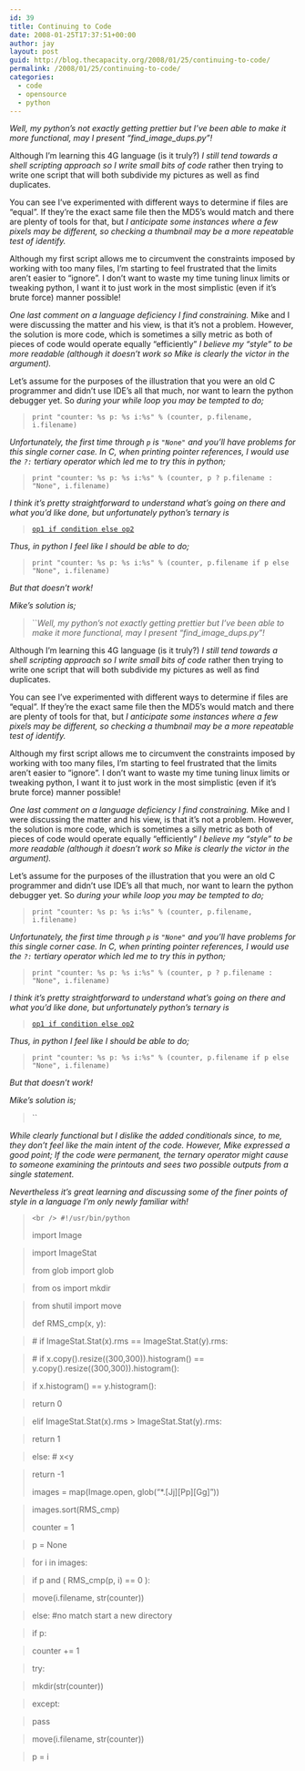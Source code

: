 ```yaml
---
id: 39
title: Continuing to Code
date: 2008-01-25T17:37:51+00:00
author: jay
layout: post
guid: http://blog.thecapacity.org/2008/01/25/continuing-to-code/
permalink: /2008/01/25/continuing-to-code/
categories:
  - code
  - opensource
  - python
---
```

_Well, my python’s not exactly getting prettier but I’ve been able to make it more functional, may I present “find\_image\_dups.py”!_

Although I’m learning this 4G language (is it truly?) _I still tend towards a shell scripting approach so I write small bits of code_ rather then trying to write one script that will both subdivide my pictures as well as find duplicates.

You can see I’ve experimented with different ways to determine if files are “equal”. If they’re the exact same file then the MD5’s would match and there are plenty of tools for that, but _I anticipate some instances where a few pixels may be different, so checking a thumbnail may be a more repeatable test of identify._

Although my first script allows me to circumvent the constraints imposed by working with too many files, I’m starting to feel frustrated that the limits aren’t easier to “ignore”. I don’t want to waste my time tuning linux limits or tweaking python, I want it to just work in the most simplistic (even if it’s brute force) manner possible!

_One last comment on a language deficiency I find constraining._ Mike and I were discussing the matter and his view, is that it’s not a problem. However, the solution is more code, which is sometimes a silly metric as both of pieces of code would operate equally “efficiently” _I believe my “style” to be more readable (although it doesn’t work so Mike is clearly the victor in the argument)._

Let’s assume for the purposes of the illustration that you were an old C programmer and didn’t use IDE’s all that much, nor want to learn the python debugger yet. So _during your while loop you may be tempted to do;_

> `print "counter: %s p: %s i:%s" % (counter, p.filename, i.filename)`

_Unfortunately, the first time through `p` is `"None"` and you’ll have problems for this single corner case. In C, when printing pointer references, I would use the `?:` tertiary operator which led me to try this in python;_

> `print "counter: %s p: %s i:%s" % (counter, p ? p.filename : "None", i.filename)`

_I think it’s pretty straightforward to understand what’s going on there and what you’d like done, but unfortunately python’s ternary is_

> [`op1 if condition else op2`](http://en.wikipedia.org/wiki/Ternary_operation "Ternary Operator")

_Thus, in python I feel like I should be able to do;_

> `print "counter: %s p: %s i:%s" % (counter, p.filename if p else "None", i.filename)`

_But that doesn’t work!_
  
_Mike’s solution is;_

>  ``_Well, my python’s not exactly getting prettier but I’ve been able to make it more functional, may I present “find\_image\_dups.py”!_

Although I’m learning this 4G language (is it truly?) _I still tend towards a shell scripting approach so I write small bits of code_ rather then trying to write one script that will both subdivide my pictures as well as find duplicates.

You can see I’ve experimented with different ways to determine if files are “equal”. If they’re the exact same file then the MD5’s would match and there are plenty of tools for that, but _I anticipate some instances where a few pixels may be different, so checking a thumbnail may be a more repeatable test of identify._

Although my first script allows me to circumvent the constraints imposed by working with too many files, I’m starting to feel frustrated that the limits aren’t easier to “ignore”. I don’t want to waste my time tuning linux limits or tweaking python, I want it to just work in the most simplistic (even if it’s brute force) manner possible!

_One last comment on a language deficiency I find constraining._ Mike and I were discussing the matter and his view, is that it’s not a problem. However, the solution is more code, which is sometimes a silly metric as both of pieces of code would operate equally “efficiently” _I believe my “style” to be more readable (although it doesn’t work so Mike is clearly the victor in the argument)._

Let’s assume for the purposes of the illustration that you were an old C programmer and didn’t use IDE’s all that much, nor want to learn the python debugger yet. So _during your while loop you may be tempted to do;_

> `print "counter: %s p: %s i:%s" % (counter, p.filename, i.filename)`

_Unfortunately, the first time through `p` is `"None"` and you’ll have problems for this single corner case. In C, when printing pointer references, I would use the `?:` tertiary operator which led me to try this in python;_

> `print "counter: %s p: %s i:%s" % (counter, p ? p.filename : "None", i.filename)`

_I think it’s pretty straightforward to understand what’s going on there and what you’d like done, but unfortunately python’s ternary is_

> [`op1 if condition else op2`](http://en.wikipedia.org/wiki/Ternary_operation "Ternary Operator")

_Thus, in python I feel like I should be able to do;_

> `print "counter: %s p: %s i:%s" % (counter, p.filename if p else "None", i.filename)`

_But that doesn’t work!_
  
_Mike’s solution is;_

>`` 

_While clearly functional but I dislike the added conditionals since, to me, they don’t feel like the main intent of the code. However, Mike expressed a good point; If the code were permanent, the ternary operator might cause to someone examining the printouts and sees two possible outputs from a single statement._

_Nevertheless it’s great learning and discussing some of the finer points of style in a language I’m only newly familiar with!_ 

> `<br />
#!/usr/bin/python`
> 
> import Image
  
> import ImageStat
> 
> from glob import glob
  
> from os import mkdir
  
> from shutil import move
> 
> def RMS_cmp(x, y):
  
> \# if ImageStat.Stat(x).rms == ImageStat.Stat(y).rms:
  
> \# if x.copy().resize((300,300)).histogram() == y.copy().resize((300,300)).histogram():
  
> if x.histogram() == y.histogram():
  
> return 0
  
> elif ImageStat.Stat(x).rms > ImageStat.Stat(y).rms:
  
> return 1
  
> else: # x<y
  
> return -1
> 
> images = map(Image.open, glob(“*.\[Jj\]\[Pp\][Gg]”))
  
> images.sort(RMS_cmp)
> 
> counter = 1
  
> p = None
  
> for i in images:
  
> if p and ( RMS_cmp(p, i) == 0 ):
  
> move(i.filename, str(counter))
  
> else: #no match start a new directory
  
> if p:
  
> counter += 1
  
> try:
  
> mkdir(str(counter))
  
> except:
  
> pass
  
> move(i.filename, str(counter))
  
> p = i
